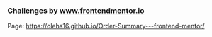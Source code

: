 ### Challenges by www.frontendmentor.io
Page: https://olehs16.github.io/Order-Summary---frontend-mentor/
